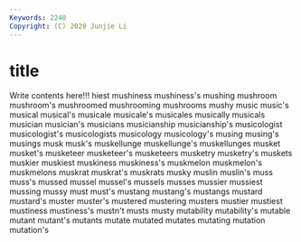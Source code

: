 ```yaml
---
Keywords: 2240
Copyright: (C) 2020 Junjie Li
---
```


# title

Write contents here!!!
hiest
mushiness 
mushiness's 
mushing 
mushroom 
mushroom's 
mushroomed 
mushrooming 
mushrooms 
mushy 
music
music's 
musical 
musical's 
musicale 
musicale's 
musicales 
musically 
musicals 
musician 
musician's
musicians 
musicianship 
musicianship's 
musicologist 
musicologist's 
musicologists 
musicology 
musicology's 
musing 
musing's
musings 
musk 
musk's 
muskellunge 
muskellunge's 
muskellunges 
musket 
musket's 
musketeer 
musketeer's
musketeers 
musketry 
musketry's 
muskets 
muskier 
muskiest 
muskiness 
muskiness's 
muskmelon 
muskmelon's
muskmelons 
muskrat 
muskrat's 
muskrats 
musky 
muslin 
muslin's 
muss 
muss's 
mussed
mussel 
mussel's 
mussels 
musses 
mussier 
mussiest 
mussing 
mussy 
must 
must's
mustang 
mustang's 
mustangs 
mustard 
mustard's 
muster 
muster's 
mustered 
mustering 
musters
mustier 
mustiest 
mustiness 
mustiness's 
mustn't 
musts 
musty 
mutability 
mutability's 
mutable
mutant 
mutant's 
mutants 
mutate 
mutated 
mutates 
mutating 
mutation 
mutation's 
